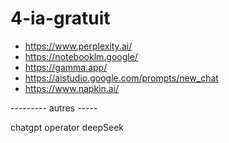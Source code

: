 # 4-ia-gratuit

- https://www.perplexity.ai/
- https://notebooklm.google/
- https://gamma.app/
- https://aistudio.google.com/prompts/new_chat
- https://www.napkin.ai/


--------- autres -----

chatgpt operator
deepSeek
